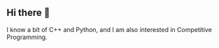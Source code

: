 ## Hi there 👋

I know a bit of C++ and Python, and I am also interested in Competitive Programming.
